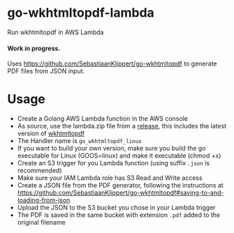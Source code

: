 # go-wkhtmltopdf-lambda
Run wkhtmltopdf in AWS Lambda

#### Work in progress.

Uses https://github.com/SebastiaanKlippert/go-wkhtmltopdf to generate PDF files from JSON input.

# Usage

- Create a Golang AWS Lambda function in the AWS console
- As source, use the lambda.zip file from a [release](https://github.com/SebastiaanKlippert/go-wkhtmltopdf-lambda/releases), this includes the latest version of [wkhtmltopdf](https://wkhtmltopdf.org)
- The Handler name is `go_wkhtmltopdf_linux`
- If you want to build your own version, make sure you build the go executable for Linux (GOOS=linux) and make it executable (chmod +x)
- Create an S3 trigger for you Lambda function (using suffix `.json` is recommended)
- Make sure your IAM Lambda role has S3 Read and Write access
- Create a JSON file from the PDF generator, following the instructions at https://github.com/SebastiaanKlippert/go-wkhtmltopdf#saving-to-and-loading-from-json
- Upload the JSON to the S3 bucket you chose in your Lambda trigger
- The PDF is saved in the same bucket with extension `.pdf` added to the original filename


